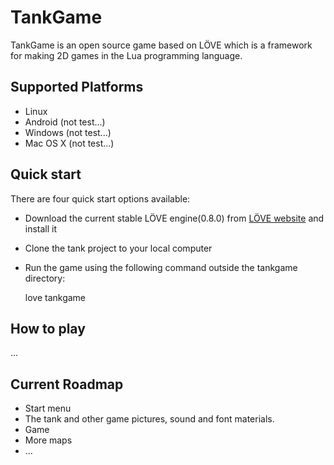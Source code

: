 # TankGame

TankGame is an open source game based on LÖVE which is a framework for making 2D games in the Lua programming language. 

## Supported Platforms
* Linux 
* Android (not test...)
* Windows (not test...)
* Mac OS X (not test...)

## Quick start

There are four quick start options available:
* Download the current stable LÖVE engine(0.8.0) from [LÖVE website](https://love2d.org/) and install it
* Clone the tank project to your local computer
* Run the game using the following command outside the tankgame directory:
    
    love tankgame

## How to play
...

## Current Roadmap

* Start menu
* The tank and other game pictures, sound and font materials.
* Game 
* More maps
* ...